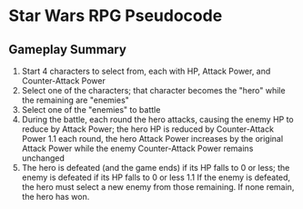 # Star Wars RPG Pseudocode

## Gameplay Summary
1. Start 4 characters to select from, each with HP, Attack Power, and Counter-Attack Power
1. Select one of the characters; that character becomes the "hero" while the remaining are "enemies"
1. Select one of the "enemies" to battle
1. During the battle, each round the hero attacks, causing the enemy HP to reduce by Attack Power; the hero HP is reduced by Counter-Attack Power
    1.1 each round, the hero Attack Power increases by the original Attack Power while the enemy Counter-Attack Power remains unchanged
1. The hero is defeated (and the game ends) if its HP falls to 0 or less; the enemy is defeated if its HP falls to 0 or less
    1.1 If the enemy is defeated, the hero must select a new enemy from those remaining.  If none remain, the hero has won.

